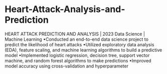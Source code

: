 # Heart-Attack-Analysis-and-Prediction
HEART ATTACK PREDICTION AND ANALYSIS | 2023
Data Science | Machine Learning
•Conducted an end-to-end data science project to predict the likelihood of
heart attacks
•Utilized exploratory data analysis (EDA), feature scaling, and machine
learning algorithms to build a predictive model
•Implemented logistic regression, decision tree, support vector machine, and
random forest algorithms to make predictions
•Improved model accuracy using cross-validation and hyperparameter

